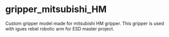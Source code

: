 # gripper_mitsubishi_HM
Custom gripper model made for mitsubishi HM gripper. This gripper is used with igues rebel robotic arm for ESD master project.
